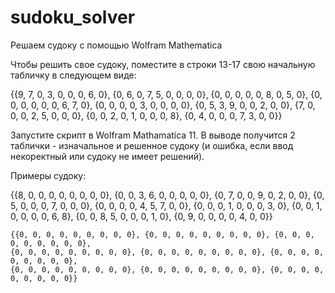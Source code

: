 # sudoku_solver
Решаем судоку с помощью Wolfram Mathematica

Чтобы решить свое судоку, поместите в строки 13-17 свою начальную табличку в следующем виде:

{{9, 7, 0, 3, 0, 0, 0, 6, 0}, {0, 6, 0, 7, 5, 0, 0, 0, 0}, {0, 0, 0, 
  0, 0, 8, 0, 5, 0}, {0, 0, 0, 0, 0, 0, 6, 7, 0}, {0, 0, 0, 0, 3, 0, 
  0, 0, 0}, {0, 5, 3, 9, 0, 0, 2, 0, 0}, {7, 0, 0, 0, 2, 5, 0, 0, 
  0}, {0, 0, 2, 0, 1, 0, 0, 0, 8}, {0, 4, 0, 0, 0, 7, 3, 0, 0}}
  
  Запустите скрипт в Wolfram Mathamatica 11.
  В выводе получится 2 таблички - изначальное и решенное судоку (и ошибка, если ввод некоректный или судоку не имеет решений).
  
  Примеры судоку:
  
  {{8, 0, 0, 0, 0, 0, 0, 0, 0}, {0, 0, 3, 6, 0, 0, 0, 0, 0}, {0, 7, 0, 
  0, 9, 0, 2, 0, 0}, {0, 5, 0, 0, 0, 7, 0, 0, 0}, {0, 0, 0, 0, 4, 5, 
  7, 0, 0}, {0, 0, 0, 1, 0, 0, 0, 3, 0}, {0, 0, 1, 0, 0, 0, 0, 6, 
  8}, {0, 0, 8, 5, 0, 0, 0, 1, 0}, {0, 9, 0, 0, 0, 0, 4, 0, 0}}
  
  
    {{0, 0, 0, 0, 0, 0, 0, 0, 0}, {0, 0, 0, 0, 0, 0, 0, 0, 0}, {0, 0, 0, 0, 0, 0, 0, 0, 0},
    {0, 0, 0, 0, 0, 0, 0, 0, 0}, {0, 0, 0, 0, 0, 0, 0, 0, 0}, {0, 0, 0, 0, 0, 0, 0, 0, 0},
    {0, 0, 0, 0, 0, 0, 0, 0, 0}, {0, 0, 0, 0, 0, 0, 0, 0, 0}, {0, 0, 0, 0, 0, 0, 0, 0, 0}}
  
